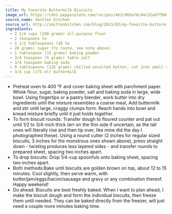 ```yaml
---
title: My Favorite Buttermilk Biscuits
image_url: https://cdn2.pepperplate.com/recipes/461c969a78c44c32ad7f9d0b907861c3.jpg
source_name: Smitten Kitchen
source_url: http://smittenkitchen.com/blog/2013/03/my-favorite-buttermilk-biscuits/
ingredients:
  - 2 1/4 cups (280 grams) all-purpose flour
  - 2 teaspoons to
  - 1 1/2 tablespoons (10 to
  - 20 grams) sugar (to taste, see note above)
  - 1 tablespoon (15 grams) baking powder
  - 3/4 teaspoon (5 grams) table salt
  - 3/4 teaspoon baking soda
  - 9 tablespoons (125 grams) chilled unsalted butter, cut into small chunks
  - 3/4 cup (175 ml) buttermilk
---
```


* Preheat oven to 400 °F and cover baking sheet with parchment paper. Whisk flour, sugar, baking powder, salt and baking soda in large, wide bowl. Using fingertips or a pastry blender, work butter into dry ingredients until the mixture resembles a coarse meal, Add buttermilk and stir until large, craggy clumps form. Reach hands into bowl and knead mixture briefly until it just holds together.
* To form biscuit rounds: Transfer dough to floured counter and pat out until 1/2 to 3/4-inch thick (err on the thin side if uncertain, as the tall ones will literally rise and then tip over, like mine did the day I photographed these). Using a round cutter (2 inches for regular sized biscuits, 3 inches for the monstrous ones shown above), press straight down - twisting produces less layered sides - and transfer rounds to prepared sheet, spacing two inches apart.
* To drop biscuits: Drop 1/4-cup spoonfuls onto baking sheet, spacing two inches apart.
* Both methods:Bake until biscuits are golden brown on top, about 12 to 15 minutes. Cool slightly, then serve warm, with butter/jam/eggs/bacon/sausage and gravy or any combination thereof. Happy weekend!
* Do ahead: Biscuits are best freshly baked. When I want to plan ahead, I make the biscuit dough and form the individual biscuits, then freeze them until needed. They can be baked directly from the freezer, will just need a couple more minutes baking time.
